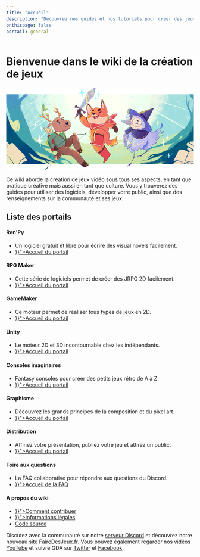 ```yaml
---
title: "Accueil"
description: "Découvrez nos guides et nos tutoriels pour créer des jeux vidéos ! Choisissez le moteur de jeu qui vous convient, ou plongez-vous dans l'art du pixel art."
onthispage: false
portail: general
---
```


# Bienvenue dans le wiki de la création de jeux

![Bannière d'accueil](/images/accueil/banniere.png)

Ce wiki aborde la création de jeux vidéo sous tous ses aspects, en tant que pratique créative mais aussi en tant que culture. Vous y trouverez des guides pour utiliser des logiciels, développer votre public, ainsi que des renseignements sur la communauté et ses jeux.

## Liste des portails

<div id="index-flex-container">
  <section>
    <h4>Ren'Py</h4>
    <ul>
      <li>Un logiciel gratuit et libre pour écrire des visual novels facilement.</li>
      <li><a href="{{< ref "/content/renpy.md" >}}">Accueil du portail</a></li>
    </ul>
  </section>
  <section>
    <h4>RPG Maker</h4>
    <ul>
      <li>Cette série de logiciels permet de créer des JRPG 2D facilement.</li>
      <li><a href="{{< ref "/content/rpgmaker.md" >}}">Accueil du portail</a></li>
    </ul>
  </section>
  <section>
    <h4>GameMaker</h4>
    <ul>
      <li>Ce moteur permet de réaliser tous types de jeux en 2D.</li>
      <li><a href="{{< ref "/content/gamemaker.md" >}}">Accueil du portail</a></li>
    </ul>
  </section>
  <section>
    <h4>Unity</h4>
    <ul>
      <li>Le moteur 2D et 3D incontournable chez les indépendants.</li>
      <li><a href="{{< ref "/content/unity.md" >}}">Accueil du portail</a></li>
    </ul>
  </section>
  <section>
    <h4>Consoles imaginaires</h4>
    <ul>
      <li>Fantasy consoles pour créer des petits jeux rétro de A à Z.</li>
      <li><a href="{{< ref "/content/fantasy-consoles.md" >}}">Accueil du portail</a></li>
    </ul>
  </section>
  <section>
    <h4>Graphisme</h4>
    <ul>
      <li>Découvrez les grands principes de la composition et du pixel art.</li>
      <li><a href="{{< ref "/content/graphisme.md" >}}">Accueil du portail</a></li>
    </ul>
  </section>
  <section>
    <h4>Distribution</h4>
    <ul>
      <li>Affinez votre présentation, publiez votre jeu et attirez un public.</li>
      <li><a href="{{< ref "/content/distribution.md" >}}">Accueil du portail</a></li>
    </ul>
  </section>
  <section>
    <h4>Foire aux questions</h4>
    <ul>
      <li>La FAQ collaborative pour répondre aux questions du Discord.</li>
      <li><a href="{{< ref "/content/faq.md" >}}">Accueil de la FAQ</a></li>
    </ul>
  </section>
  <section>
    <h4>A propos du wiki</h4>
    <ul>
      <li><a href="{{< ref "/content/contribuer.md" >}}">Comment contribuer</a></li>
      <li><a href="{{< ref "disclaimer.md" >}}">Informations légales</a></li>
      <li><a class="external edit-page" href="https://github.com/gamedevalliance/wiki">Code source</a></li>
    </ul>
  </section>
  <section>
  </section>
</div>

Discutez avec la communauté sur notre [serveur Discord](https://discord.gg/RrBppaje) et découvrez notre nouveau site [FaireDesJeux.fr](https://fairedesjeux.fr). Vous pouvez également regarder nos [vidéos YouTube](https://www.youtube.com/channel/UCCjlo6Ihet_T3X6bKLJzPsA) et suivre GDA sur [Twitter](https://twitter.com/gamedevalliance) et [Facebook](https://www.facebook.com/GameDevAlliance).